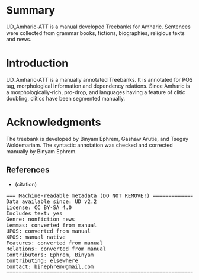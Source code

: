 # Summary

UD_Amharic-ATT is a manual developed Treebanks for Amharic. Sentences were collected from grammar books,  fictions, biographies, religious texts and news.

# Introduction

UD_Amharic-ATT is a manually annotated Treebanks. It is annotated for POS tag, morphological information and dependency relations. Since Amharic is a morphologically-rich, pro-drop, and languages having a feature of  clitic doubling, clitics have been segmented manually. 

# Acknowledgments

The treebank is developed by Binyam Ephrem, Gashaw Arutie, and Tsegay Woldemariam. The syntactic annotation was checked and corrected manually by Binyam Ephrem. 


## References

* (citation)

<pre>
=== Machine-readable metadata (DO NOT REMOVE!) ================================
Data available since: UD v2.2
License: CC BY-SA 4.0
Includes text: yes
Genre: nonfiction news
Lemmas: converted from manual
UPOS: converted from manual
XPOS: manual native
Features: converted from manual
Relations: converted from manual
Contributors: Ephrem, Binyam
Contributing: elsewhere
Contact: binephrem@gmail.com
===============================================================================
</pre>
